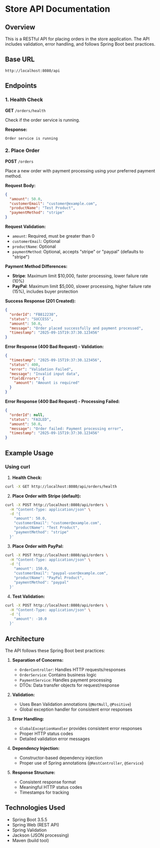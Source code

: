 # Store API Documentation

## Overview

This is a RESTful API for placing orders in the store application. The API includes validation, error handling, and follows Spring Boot best practices.

## Base URL

```
http://localhost:8080/api
```

## Endpoints

### 1. Health Check

**GET** `/orders/health`

Check if the order service is running.

**Response:**

```
Order service is running
```

### 2. Place Order

**POST** `/orders`

Place a new order with payment processing using your preferred payment method.

**Request Body:**

```json
{
  "amount": 50.0,
  "customerEmail": "customer@example.com",
  "productName": "Test Product",
  "paymentMethod": "stripe"
}
```

**Request Validation:**

- `amount`: Required, must be greater than 0
- `customerEmail`: Optional
- `productName`: Optional
- `paymentMethod`: Optional, accepts "stripe" or "paypal" (defaults to "stripe")

**Payment Method Differences:**

- **Stripe**: Maximum limit $10,000, faster processing, lower failure rate (10%)
- **PayPal**: Maximum limit $5,000, slower processing, higher failure rate (15%), includes buyer protection

**Success Response (201 Created):**

```json
{
  "orderId": "FB812238",
  "status": "SUCCESS",
  "amount": 50.0,
  "message": "Order placed successfully and payment processed",
  "timestamp": "2025-09-15T19:37:30.123456"
}
```

**Error Response (400 Bad Request) - Validation:**

```json
{
  "timestamp": "2025-09-15T19:37:30.123456",
  "status": 400,
  "error": "Validation Failed",
  "message": "Invalid input data",
  "fieldErrors": {
    "amount": "Amount is required"
  }
}
```

**Error Response (400 Bad Request) - Processing Failed:**

```json
{
  "orderId": null,
  "status": "FAILED",
  "amount": 50.0,
  "message": "Order failed: Payment processing error",
  "timestamp": "2025-09-15T19:37:30.123456"
}
```

## Example Usage

### Using curl

1. **Health Check:**

```bash
curl -X GET http://localhost:8080/api/orders/health
```

2. **Place Order with Stripe (default):**

```bash
curl -X POST http://localhost:8080/api/orders \
  -H "Content-Type: application/json" \
  -d '{
    "amount": 50.0,
    "customerEmail": "customer@example.com",
    "productName": "Test Product",
    "paymentMethod": "stripe"
  }'
```

3. **Place Order with PayPal:**

```bash
curl -X POST http://localhost:8080/api/orders \
  -H "Content-Type: application/json" \
  -d '{
    "amount": 150.0,
    "customerEmail": "paypal-user@example.com",
    "productName": "PayPal Product",
    "paymentMethod": "paypal"
  }'
```

4. **Test Validation:**

```bash
curl -X POST http://localhost:8080/api/orders \
  -H "Content-Type: application/json" \
  -d '{
    "amount": -10.0
  }'
```

## Architecture

The API follows these Spring Boot best practices:

1. **Separation of Concerns:**

   - `OrderController`: Handles HTTP requests/responses
   - `OrderService`: Contains business logic
   - `PaymentService`: Handles payment processing
   - DTOs: Data transfer objects for request/response

2. **Validation:**

   - Uses Bean Validation annotations (`@NotNull`, `@Positive`)
   - Global exception handler for consistent error responses

3. **Error Handling:**

   - `GlobalExceptionHandler` provides consistent error responses
   - Proper HTTP status codes
   - Detailed validation error messages

4. **Dependency Injection:**

   - Constructor-based dependency injection
   - Proper use of Spring annotations (`@RestController`, `@Service`)

5. **Response Structure:**
   - Consistent response format
   - Meaningful HTTP status codes
   - Timestamps for tracking

## Technologies Used

- Spring Boot 3.5.5
- Spring Web (REST API)
- Spring Validation
- Jackson (JSON processing)
- Maven (build tool)
